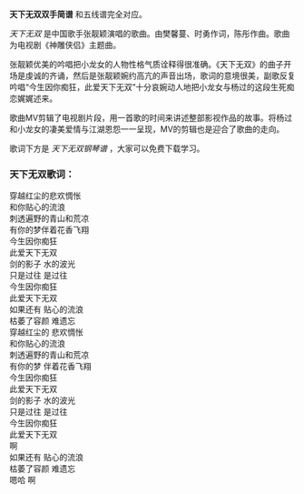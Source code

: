 

**天下无双双手简谱** 和五线谱完全对应。

_天下无双_ 是中国歌手张靓颖演唱的歌曲。由樊馨蔓、时勇作词，陈彤作曲。歌曲为电视剧《神雕侠侣》主题曲。

张靓颖优美的吟唱把小龙女的人物性格气质诠释得很准确。《天下无双》的曲子开场是虔诚的齐诵，然后是张靓颖婉约高亢的声音出场，歌词的意境很美，副歌反复吟唱“今生因你痴狂，此爱天下无双”十分哀婉动人地把小龙女与杨过的这段生死痴恋娓娓述来。

歌曲MV剪辑了电视剧片段，用一首歌的时间来讲述整部影视作品的故事。将杨过和小龙女的凄美爱情与江湖恩怨一一呈现，MV的剪辑也是迎合了歌曲的走向。

歌词下方是 _天下无双钢琴谱_ ，大家可以免费下载学习。

### 天下无双歌词：

穿越红尘的悲欢惆怅  
和你贴心的流浪  
刺透遍野的青山和荒凉  
有你的梦伴着花香飞翔  
今生因你痴狂  
此爱天下无双  
剑的影子 水的波光  
只是过往 是过往  
今生因你痴狂  
此爱天下无双  
如果还有 贴心的流浪  
枯萎了容颜 难遗忘  
穿越红尘的 悲欢惆怅  
和你贴心的流浪  
刺透遍野的青山和荒凉  
有你的梦 伴着花香飞翔  
今生因你痴狂  
此爱天下无双  
剑的影子 水的波光  
只是过往 是过往  
今生因你痴狂  
此爱天下无双  
啊  
如果还有 贴心的流浪  
枯萎了容颜 难遗忘  
嗯哈 啊

